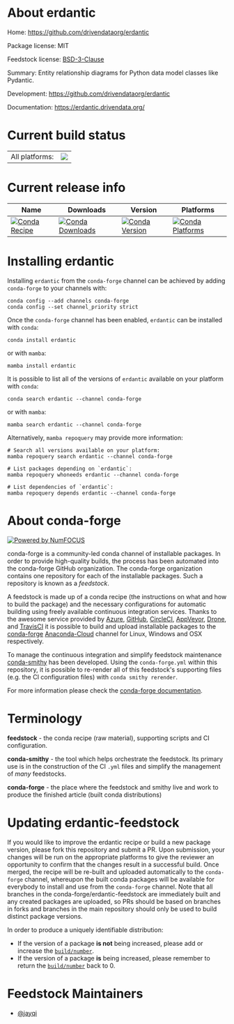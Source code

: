 About erdantic
==============

Home: https://github.com/drivendataorg/erdantic

Package license: MIT

Feedstock license: [BSD-3-Clause](https://github.com/conda-forge/erdantic-feedstock/blob/main/LICENSE.txt)

Summary: Entity relationship diagrams for Python data model classes like Pydantic.

Development: https://github.com/drivendataorg/erdantic

Documentation: https://erdantic.drivendata.org/

Current build status
====================


<table><tr><td>All platforms:</td>
    <td>
      <a href="https://dev.azure.com/conda-forge/feedstock-builds/_build/latest?definitionId=11883&branchName=main">
        <img src="https://dev.azure.com/conda-forge/feedstock-builds/_apis/build/status/erdantic-feedstock?branchName=main">
      </a>
    </td>
  </tr>
</table>

Current release info
====================

| Name | Downloads | Version | Platforms |
| --- | --- | --- | --- |
| [![Conda Recipe](https://img.shields.io/badge/recipe-erdantic-green.svg)](https://anaconda.org/conda-forge/erdantic) | [![Conda Downloads](https://img.shields.io/conda/dn/conda-forge/erdantic.svg)](https://anaconda.org/conda-forge/erdantic) | [![Conda Version](https://img.shields.io/conda/vn/conda-forge/erdantic.svg)](https://anaconda.org/conda-forge/erdantic) | [![Conda Platforms](https://img.shields.io/conda/pn/conda-forge/erdantic.svg)](https://anaconda.org/conda-forge/erdantic) |

Installing erdantic
===================

Installing `erdantic` from the `conda-forge` channel can be achieved by adding `conda-forge` to your channels with:

```
conda config --add channels conda-forge
conda config --set channel_priority strict
```

Once the `conda-forge` channel has been enabled, `erdantic` can be installed with `conda`:

```
conda install erdantic
```

or with `mamba`:

```
mamba install erdantic
```

It is possible to list all of the versions of `erdantic` available on your platform with `conda`:

```
conda search erdantic --channel conda-forge
```

or with `mamba`:

```
mamba search erdantic --channel conda-forge
```

Alternatively, `mamba repoquery` may provide more information:

```
# Search all versions available on your platform:
mamba repoquery search erdantic --channel conda-forge

# List packages depending on `erdantic`:
mamba repoquery whoneeds erdantic --channel conda-forge

# List dependencies of `erdantic`:
mamba repoquery depends erdantic --channel conda-forge
```


About conda-forge
=================

[![Powered by
NumFOCUS](https://img.shields.io/badge/powered%20by-NumFOCUS-orange.svg?style=flat&colorA=E1523D&colorB=007D8A)](https://numfocus.org)

conda-forge is a community-led conda channel of installable packages.
In order to provide high-quality builds, the process has been automated into the
conda-forge GitHub organization. The conda-forge organization contains one repository
for each of the installable packages. Such a repository is known as a *feedstock*.

A feedstock is made up of a conda recipe (the instructions on what and how to build
the package) and the necessary configurations for automatic building using freely
available continuous integration services. Thanks to the awesome service provided by
[Azure](https://azure.microsoft.com/en-us/services/devops/), [GitHub](https://github.com/),
[CircleCI](https://circleci.com/), [AppVeyor](https://www.appveyor.com/),
[Drone](https://cloud.drone.io/welcome), and [TravisCI](https://travis-ci.com/)
it is possible to build and upload installable packages to the
[conda-forge](https://anaconda.org/conda-forge) [Anaconda-Cloud](https://anaconda.org/)
channel for Linux, Windows and OSX respectively.

To manage the continuous integration and simplify feedstock maintenance
[conda-smithy](https://github.com/conda-forge/conda-smithy) has been developed.
Using the ``conda-forge.yml`` within this repository, it is possible to re-render all of
this feedstock's supporting files (e.g. the CI configuration files) with ``conda smithy rerender``.

For more information please check the [conda-forge documentation](https://conda-forge.org/docs/).

Terminology
===========

**feedstock** - the conda recipe (raw material), supporting scripts and CI configuration.

**conda-smithy** - the tool which helps orchestrate the feedstock.
                   Its primary use is in the construction of the CI ``.yml`` files
                   and simplify the management of *many* feedstocks.

**conda-forge** - the place where the feedstock and smithy live and work to
                  produce the finished article (built conda distributions)


Updating erdantic-feedstock
===========================

If you would like to improve the erdantic recipe or build a new
package version, please fork this repository and submit a PR. Upon submission,
your changes will be run on the appropriate platforms to give the reviewer an
opportunity to confirm that the changes result in a successful build. Once
merged, the recipe will be re-built and uploaded automatically to the
`conda-forge` channel, whereupon the built conda packages will be available for
everybody to install and use from the `conda-forge` channel.
Note that all branches in the conda-forge/erdantic-feedstock are
immediately built and any created packages are uploaded, so PRs should be based
on branches in forks and branches in the main repository should only be used to
build distinct package versions.

In order to produce a uniquely identifiable distribution:
 * If the version of a package **is not** being increased, please add or increase
   the [``build/number``](https://docs.conda.io/projects/conda-build/en/latest/resources/define-metadata.html#build-number-and-string).
 * If the version of a package **is** being increased, please remember to return
   the [``build/number``](https://docs.conda.io/projects/conda-build/en/latest/resources/define-metadata.html#build-number-and-string)
   back to 0.

Feedstock Maintainers
=====================

* [@jayqi](https://github.com/jayqi/)

